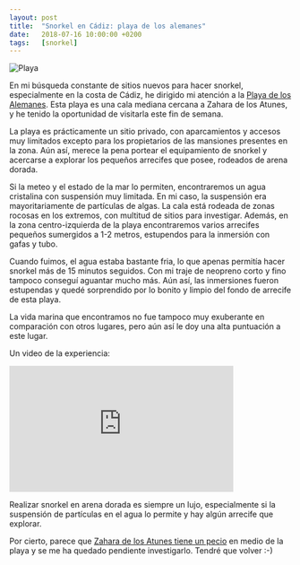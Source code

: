 ```yaml
---
layout: post
title:  "Snorkel en Cádiz: playa de los alemanes"
date:   2018-07-16 10:00:00 +0200
tags:	[snorkel]
---
```


![Playa][playa]

En mi búsqueda constante de sitios nuevos para hacer snorkel, especialmente en
la costa de Cádiz, he dirigido mi atención a la [Playa de los Alemanes][wiki].
Esta playa es una cala mediana cercana a Zahara de los Atunes, y he tenido la
oportunidad de visitarla este fin de semana.

<!--more-->

La playa es prácticamente un sitio privado, con aparcamientos y accesos muy
limitados excepto para los propietarios de las mansiones presentes en la zona.
Aún así, merece la pena portear el equipamiento de snorkel y acercarse a
explorar los pequeños arrecifes que posee, rodeados de arena dorada.

Si la meteo y el estado de la mar lo permiten, encontraremos un agua cristalina
con suspensión muy limitada. En mi caso, la suspensión era mayoritariamente de
partículas de algas. La cala está rodeada de zonas rocosas en los extremos, con
multitud de sitios para investigar. Además, en la zona centro-izquierda de la
playa encontraremos varios arrecifes pequeños sumergidos a 1-2 metros,
estupendos para la inmersión con gafas y tubo.

Cuando fuimos, el agua estaba bastante fria, lo que apenas permitía hacer
snorkel más de 15 minutos seguidos. Con mi traje de neopreno corto y fino
tampoco conseguí aguantar mucho más. Aún así, las inmersiones fueron
estupendas y quedé sorprendido por lo bonito y limpio del fondo de arrecife de
esta playa.

La vida marina que encontramos no fue tampoco muy exuberante en comparación
con otros lugares, pero aún así le doy una alta puntuación a este lugar.

Un video de la experiencia:

<div class="iframeWrapper">
<iframe width="400" height="225"
	src="https://www.youtube-nocookie.com/embed/4JoxTC3NL0A"
	frameborder="0" allow="autoplay; encrypted-media" allowfullscreen>
</iframe>
</div>

Realizar snorkel en arena dorada es siempre un lujo, especialmente si la
suspensión de partículas en el agua lo permite y hay algún arrecife que
explorar.

Por cierto, parece que [Zahara de los Atunes tiene un pecio][pecio] en medio
de la playa y se me ha quedado pendiente investigarlo. Tendré que volver :-)


[wiki]:			https://es.wikipedia.org/wiki/Playa_de_los_Alemanes
[pecio]:		https://www.zaharaenlaweb.com/es/paginas/descubrimiento-de-el-vapor-gibralfaro
[playa]:		{{site.url}}/assets/20180714-snorkel-alemanes.png
